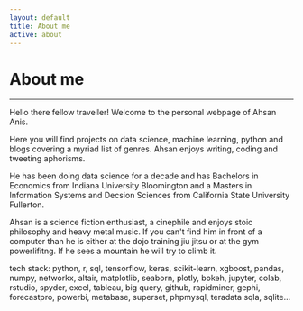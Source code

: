 ```yaml
---
layout: default
title: About me
active: about
---
```


<p><h1>About me</h1></p>

___
Hello there fellow traveller! Welcome to the personal webpage of Ahsan Anis.

Here you will find projects on data science, machine learning, python and blogs covering a myriad list of genres. Ahsan enjoys writing, coding and tweeting aphorisms.

He has been doing data science for a decade and has Bachelors in Economics from Indiana University Bloomington and a Masters in Information Systems and Decsion Sciences from California State University Fullerton. 

Ahsan is a science fiction enthusiast, a cinephile and enjoys stoic philosophy and heavy metal music. If you can't find him in front of a computer than he is either at the dojo training jiu jitsu or at the gym powerlifitng. If he sees a mountain he will try to climb it.

tech stack: python, r, sql, tensorflow, keras, scikit-learn, xgboost, pandas, numpy, networkx, altair, matplotlib, seaborn, plotly, bokeh, jupyter, colab, rstudio, spyder, excel, tableau, big query, github, rapidminer, gephi, forecastpro, powerbi, metabase, superset, phpmysql, teradata sqla, sqlite...
 
 






